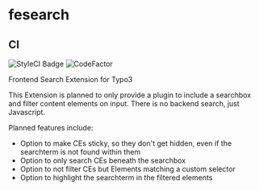 # fesearch

## CI
![StyleCI Badge](https://styleci.io/repos/96573705/shield)
![CodeFactor](https://www.codefactor.io/repository/github/derhofbauer/fesearch/badge)

Frontend Search Extension for Typo3

This Extension is planned to only provide a plugin to include a searchbox and filter content elements on input. There is no backend search, just Javascript.

Planned features include:
* Option to make CEs sticky, so they don't get hidden, even if the searchterm is not found within them
* Option to only search CEs beneath the searchbox
* Option to not filter CEs but Elements matching a custom selector
* Option to highlight the searchterm in the filtered elements
